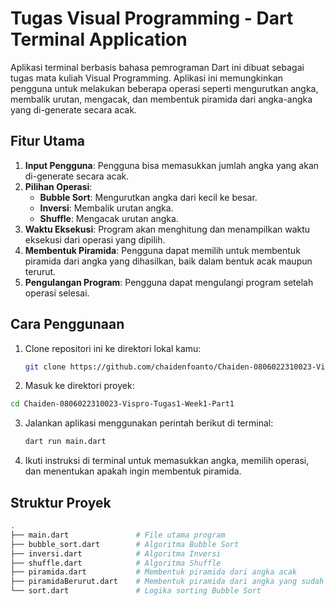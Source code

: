# Tugas Visual Programming - Dart Terminal Application

Aplikasi terminal berbasis bahasa pemrograman Dart ini dibuat sebagai tugas mata kuliah Visual Programming. Aplikasi ini memungkinkan pengguna untuk melakukan beberapa operasi seperti mengurutkan angka, membalik urutan, mengacak, dan membentuk piramida dari angka-angka yang di-generate secara acak.

## Fitur Utama

1. **Input Pengguna**: Pengguna bisa memasukkan jumlah angka yang akan di-generate secara acak.
2. **Pilihan Operasi**:
    - **Bubble Sort**: Mengurutkan angka dari kecil ke besar.
    - **Inversi**: Membalik urutan angka.
    - **Shuffle**: Mengacak urutan angka.
3. **Waktu Eksekusi**: Program akan menghitung dan menampilkan waktu eksekusi dari operasi yang dipilih.
4. **Membentuk Piramida**: Pengguna dapat memilih untuk membentuk piramida dari angka yang dihasilkan, baik dalam bentuk acak maupun terurut.
5. **Pengulangan Program**: Pengguna dapat mengulangi program setelah operasi selesai.

## Cara Penggunaan

1. Clone repositori ini ke direktori lokal kamu:
   ```bash
   git clone https://github.com/chaidenfoanto/Chaiden-0806022310023-Vispro-Tugas1-Week1-Part1.git
   ```
2. Masuk ke direktori proyek:
  ```bash
  cd Chaiden-0806022310023-Vispro-Tugas1-Week1-Part1
  ```
3. Jalankan aplikasi menggunakan perintah berikut di terminal:
   ```bash
   dart run main.dart
   ```
4. Ikuti instruksi di terminal untuk memasukkan angka, memilih operasi, dan menentukan apakah ingin membentuk piramida.


## Struktur Proyek
```bash
.
├── main.dart               # File utama program
├── bubble_sort.dart        # Algoritma Bubble Sort
├── inversi.dart            # Algoritma Inversi
├── shuffle.dart            # Algoritma Shuffle
├── piramida.dart           # Membentuk piramida dari angka acak
├── piramidaBerurut.dart    # Membentuk piramida dari angka yang sudah diurutkan
└── sort.dart               # Logika sorting Bubble Sort


